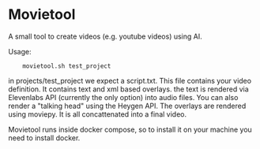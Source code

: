 # Movietool

A small tool to create videos (e.g. youtube videos) using AI.

Usage:

```
    movietool.sh test_project

```

in projects/test_project we expect a script.txt. This file contains your video definition.  It contains text and xml based overlays. the text is rendered via Elevenlabs API (currently the only option) into audio files.
You can also render a "talking head" using the Heygen API. The overlays are rendered using moviepy. It is all concattenated into a final video.

Movietool runs inside docker compose, so to install it on your machine you need to install docker. 
